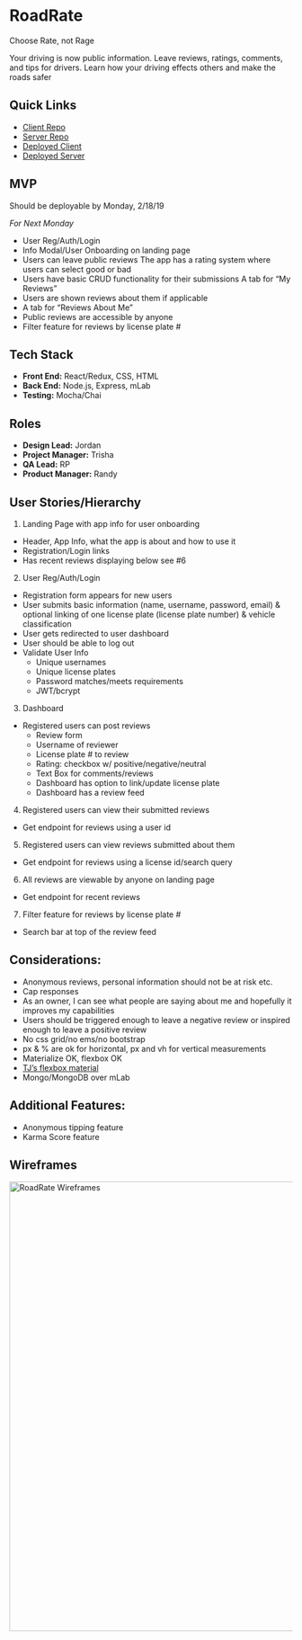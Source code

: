 # RoadRate
Choose Rate, not Rage

Your driving is now public information. Leave reviews, ratings, comments, and tips for drivers. Learn how your driving effects others and make the roads safer

## Quick Links
- [Client Repo](https://github.com/thinkful-ei26/roadrate-client)
- [Server Repo](https://github.com/thinkful-ei26/roadrate-server)
- [Deployed Client](#placeholder)
- [Deployed Server](#placeholder) 

## MVP
Should be deployable by Monday, 2/18/19

*For Next Monday*
- User Reg/Auth/Login
- Info Modal/User Onboarding on landing page
- Users can leave public reviews
The app has a rating system where users can select good or bad
- Users have basic CRUD functionality for their submissions
A tab for “My Reviews”
- Users are shown reviews about them if applicable
- A tab for “Reviews About Me”
- Public reviews are accessible by anyone
- Filter feature for reviews by license plate #

## Tech Stack
- **Front End:** React/Redux, CSS, HTML
- **Back End:** Node.js, Express, mLab
- **Testing:** Mocha/Chai

## Roles
- **Design Lead:** Jordan
- **Project Manager:** Trisha
- **QA Lead:** RP
- **Product Manager:** Randy

## User Stories/Hierarchy

1. Landing Page with app info for user onboarding
- Header, App Info, what the app is about and how to use it
- Registration/Login links
- Has recent reviews displaying below see #6

2. User Reg/Auth/Login
- Registration form appears for new users
- User submits basic information (name, username, password, email) & optional linking of one license plate (license plate number) & vehicle classification
- User gets redirected to user dashboard
- User should be able to log out
- Validate User Info
  - Unique usernames
  - Unique license plates
  - Password matches/meets requirements
  - JWT/bcrypt

3. Dashboard
- Registered users can post reviews
  - Review form
  - Username of reviewer
  - License plate # to review
  - Rating: checkbox w/ positive/negative/neutral
  - Text Box for comments/reviews
  - Dashboard has option to link/update license plate
  - Dashboard has a review feed

4. Registered users can view their submitted reviews
- Get endpoint for reviews using a user id

5. Registered users can view reviews submitted about them
- Get endpoint for reviews using a license id/search query

6. All reviews are viewable by anyone on landing page
- Get endpoint for recent reviews

7. Filter feature for reviews by license plate #
- Search bar at top of the review feed

## Considerations: 
- Anonymous reviews, personal information should not be at risk etc. 
- Cap responses
- As an owner, I can see what people are saying about me and hopefully it improves my capabilities 
- Users should be triggered enough to leave a negative review or inspired enough to leave a positive review
- No css grid/no ems/no bootstrap
- px & % are ok for horizontal, px and vh for vertical measurements
- Materialize OK, flexbox OK
- [TJ’s flexbox material](https://docs.google.com/document/d/16FepalC5m0DIjKtpvnJed5wZ34IhBrRKrdvcuOI8oU8/edit)
- Mongo/MongoDB over mLab

## Additional Features:
- Anonymous tipping feature 
- Karma Score feature

## Wireframes

<img src='./assets/wireframe.png' alt='RoadRate Wireframes' width='800px'/>